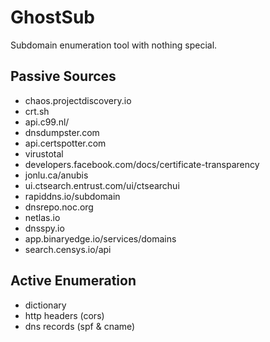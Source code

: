 # GhostSub
Subdomain enumeration tool with nothing special.
## Passive Sources
- chaos.projectdiscovery.io
- crt.sh
- api.c99.nl/
- dnsdumpster.com
- api.certspotter.com
- virustotal
- developers.facebook.com/docs/certificate-transparency
- jonlu.ca/anubis
- ui.ctsearch.entrust.com/ui/ctsearchui
- rapiddns.io/subdomain
- dnsrepo.noc.org
- netlas.io
- dnsspy.io
- app.binaryedge.io/services/domains
- search.censys.io/api

## Active Enumeration
- dictionary
- http headers (cors)
- dns records (spf & cname)
